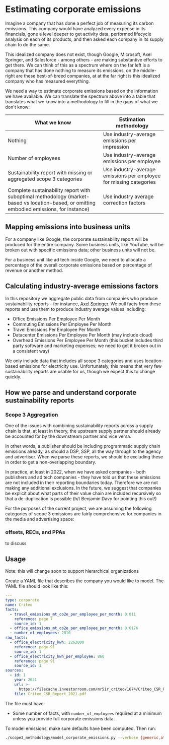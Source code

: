 # Estimating corporate emissions

Imagine a company that has done a perfect job of measuring its carbon emissions. This company would have analyzed every expense in its financials, gone a level deeper to get activity data, performed lifecycle analysis on each of its products, and then asked each company in its supply chain to do the same.

This idealized company does not exist, though Google, Microsoft, Axel Springer, and Salesforce - among others - are making substantive efforts to get there. We can think of this as a spectrum where on the far left is a company that has done nothing to measure its emissions, on the middle-right are these best-of-breed companies, at at the far right is this idealized company who has measured everything.

We need a way to estimate corporate emissions based on the information we have available. We can translate the spectrum above into a table that translates what we know into a methodology to fill in the gaps of what we don't know:

What we know | Estimation methodology
---|---
Nothing | Use industry-average emissions per impression
Number of employees | Use industry-average emissions per employee
Sustainability report with missing or aggregated scope 3 categories | Use industry-average emissions per employee for missing categories
Complete sustainability report with suboptimal methodology (market-based vs location-based, or omitting embodied emissions, for instance) | Use industry average correction factors

## Mapping emissions into business units

 For a company like Google, the corporate sustainability report will be produced for the entire company. Some business units, like YouTube, will be broken out with specific emissions data; other business units will not be.

 For a business unit like ad tech inside Google, we need to allocate a percentage of the overall corporate emissions based on percentage of revenue or another method.

## Calculating industry-average emissions factors

In this repository we aggregate public data from companies who produce sustainability reports - for instance, [Axel Springer](../sources/companies/axel%20springer/data.yaml). We pull facts from these reports and use them to produce industry average values including:

- Office Emissions Per Employee Per Month
- Commuting Emissions Per Employee Per Month
- Travel Emissions Per Employee Per Month
- Datacenter Emissions Per Employee Per Month (may include cloud)
- Overhead Emissions Per Employee Per Month (this bucket includes third party software and marketing expenses; we need to get it broken out in a consistent way)

We only include data that includes all scope 3 categories and uses location-based emissions for electricity use. Unfortunately, this means that very few sustainability reports are usable for us, though we expect this to change quickly.

## How we parse and understand corporate sustainability reports

### Scope 3 Aggregation

One of the issues with combining sustainability reports across a supply chain is that, at least in theory, the upstream supply partner should already be accounted for by the downstream partner and vice versa.

In other words, a publisher should be including programmatic supply chain emissions already, as should a DSP, SSP, all the way through to the agency and advertiser. When we parse these reports, we should be excluding these in order to get a non-overlapping boundary.

In practice, at least in 2022, when we have asked companies - both publishers and ad tech companies - they have told us that these emissions are not included in their reporting boundaries today. Therefore we are not making any additional exclusions. In the future, we suggest that companies be explicit about what parts of their value chain are included recursively so that a de-duplication is possible (h/t Benjamin Davy for pointing this out!)

For the purposes of the current project, we are assuming the following categories of scope 3 emissions are fairly comprehensive for companies in the media and advertising space:


### offsets, RECs, and PPAs

to discuss

## Usage

Note: this will change soon to support hierarchical organizations

Create a YAML file that describes the company you would like to model. The YAML file should look like this:

```yaml
---
type: corporate
name: Criteo
facts:
  - travel_emissions_mt_co2e_per_employee_per_month: 0.011
    reference: page 7
    source_id: 1
  - office_emissions_mt_co2e_per_employee_per_month: 0.0176
  - number_of_employees: 2810
raw_facts:
  - office_electricity_kwh: 2262000
    reference: page 91
    source_id: 1
  - office_electricity_kwh_per_employee: 860
    reference: page 91
    source_id: 1
sources:
  - id: 1
    year: 2021
    url: >-
      https://filecache.investorroom.com/mr5ir_criteo/1674/Criteo_CSR_Report_2021.pdf
    file: Criteo_CSR_Report_2021.pdf

```

The file must have:

- Some number of facts, with `number_of_employees` required at a minimum unless you provide full corporate emissions data.

To model emissions, make sure defaults have been computed. Then run:

```sh
./scope3_methodology/model_corporate_emissions.py --verbose {generic,atp,publisher} [company_file.yaml]
```
